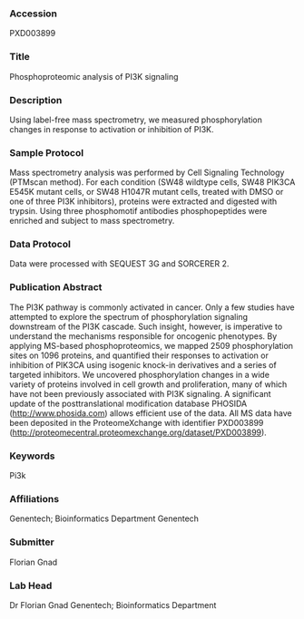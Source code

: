 ### Accession
PXD003899

### Title
Phosphoproteomic analysis of PI3K signaling

### Description
Using label-free mass spectrometry, we measured phosphorylation changes in response to activation or inhibition of PI3K.

### Sample Protocol
Mass spectrometry analysis was performed by Cell Signaling Technology (PTMscan method). For each condition (SW48 wildtype cells, SW48 PIK3CA E545K mutant cells, or SW48 H1047R mutant cells, treated with DMSO or one of three PI3K inhibitors), proteins were extracted and digested with trypsin. Using three phosphomotif antibodies phosphopeptides were enriched and subject to mass spectrometry.

### Data Protocol
Data were processed with SEQUEST 3G and SORCERER 2.

### Publication Abstract
The PI3K pathway is commonly activated in cancer. Only a few studies have attempted to explore the spectrum of phosphorylation signaling downstream of the PI3K cascade. Such insight, however, is imperative to understand the mechanisms responsible for oncogenic phenotypes. By applying MS-based phosphoproteomics, we mapped 2509 phosphorylation sites on 1096 proteins, and quantified their responses to activation or inhibition of PIK3CA using isogenic knock-in derivatives and a series of targeted inhibitors. We uncovered phosphorylation changes in a wide variety of proteins involved in cell growth and proliferation, many of which have not been previously associated with PI3K signaling. A significant update of the posttranslational modification database PHOSIDA (http://www.phosida.com) allows efficient use of the data. All MS data have been deposited in the ProteomeXchange with identifier PXD003899 (http://proteomecentral.proteomexchange.org/dataset/PXD003899).

### Keywords
Pi3k

### Affiliations
Genentech; Bioinformatics Department
Genentech

### Submitter
Florian Gnad

### Lab Head
Dr Florian Gnad
Genentech; Bioinformatics Department


